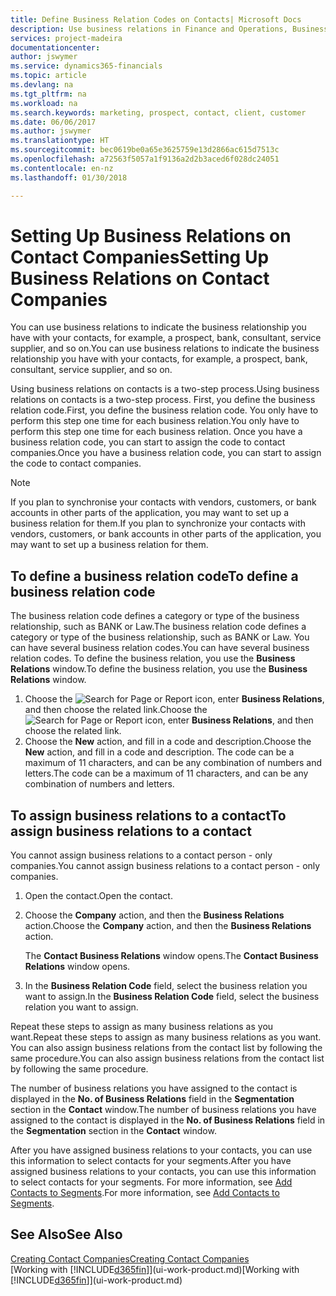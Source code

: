```yaml
---
title: Define Business Relation Codes on Contacts| Microsoft Docs
description: Use business relations in Finance and Operations, Business edition to help with marketing and to indicate the business relationship you have with your  prospects, clients, and customers, for example, a bank or service supplier.
services: project-madeira
documentationcenter: 
author: jswymer
ms.service: dynamics365-financials
ms.topic: article
ms.devlang: na
ms.tgt_pltfrm: na
ms.workload: na
ms.search.keywords: marketing, prospect, contact, client, customer
ms.date: 06/06/2017
ms.author: jswymer
ms.translationtype: HT
ms.sourcegitcommit: bec0619be0a65e3625759e13d2866ac615d7513c
ms.openlocfilehash: a72563f5057a1f9136a2d2b3aced6f028dc24051
ms.contentlocale: en-nz
ms.lasthandoff: 01/30/2018

---
```

# <a name="setting-up-business-relations-on-contact-companies"></a><span data-ttu-id="a2284-103">Setting Up Business Relations on Contact Companies</span><span class="sxs-lookup"><span data-stu-id="a2284-103">Setting Up Business Relations on Contact Companies</span></span>
<span data-ttu-id="a2284-104">You can use business relations to indicate the business relationship you have with your contacts, for example, a prospect, bank, consultant, service supplier, and so on.</span><span class="sxs-lookup"><span data-stu-id="a2284-104">You can use business relations to indicate the business relationship you have with your contacts, for example, a prospect, bank, consultant, service supplier, and so on.</span></span>

<span data-ttu-id="a2284-105">Using business relations on contacts is a two-step process.</span><span class="sxs-lookup"><span data-stu-id="a2284-105">Using business relations on contacts is a two-step process.</span></span> <span data-ttu-id="a2284-106">First, you define the business relation code.</span><span class="sxs-lookup"><span data-stu-id="a2284-106">First, you define the business relation code.</span></span> <span data-ttu-id="a2284-107">You only have to perform this step one time for each business relation.</span><span class="sxs-lookup"><span data-stu-id="a2284-107">You only have to perform this step one time for each business relation.</span></span> <span data-ttu-id="a2284-108">Once you have a business relation code, you can start to assign the code to contact companies.</span><span class="sxs-lookup"><span data-stu-id="a2284-108">Once you have a business relation code, you can start to assign the code to contact companies.</span></span>

> [!NOTE]  
>   <span data-ttu-id="a2284-109">If you plan to synchronise your contacts with vendors, customers, or bank accounts in other parts of the application, you may want to set up a business relation for them.</span><span class="sxs-lookup"><span data-stu-id="a2284-109">If you plan to synchronize your contacts with vendors, customers, or bank accounts in other parts of the application, you may want to set up a business relation for them.</span></span>

## <a name="to-define-a-business-relation-code"></a><span data-ttu-id="a2284-110">To define a business relation code</span><span class="sxs-lookup"><span data-stu-id="a2284-110">To define a business relation code</span></span>
<span data-ttu-id="a2284-111">The business relation code defines a category or type of the business relationship, such as BANK or Law.</span><span class="sxs-lookup"><span data-stu-id="a2284-111">The business relation code defines a category or type of the business relationship, such as BANK or Law.</span></span> <span data-ttu-id="a2284-112">You can have several business relation codes.</span><span class="sxs-lookup"><span data-stu-id="a2284-112">You can have several business relation codes.</span></span> <span data-ttu-id="a2284-113">To define the business relation, you use the **Business Relations** window.</span><span class="sxs-lookup"><span data-stu-id="a2284-113">To define the business relation, you use the **Business Relations** window.</span></span>

1. <span data-ttu-id="a2284-114">Choose the ![Search for Page or Report](media/ui-search/search_small.png "Search for Page or Report icon") icon, enter **Business Relations**, and then choose the related link.</span><span class="sxs-lookup"><span data-stu-id="a2284-114">Choose the ![Search for Page or Report](media/ui-search/search_small.png "Search for Page or Report icon") icon, enter **Business Relations**, and then choose the related link.</span></span>
2. <span data-ttu-id="a2284-115">Choose the **New** action, and fill in a code and description.</span><span class="sxs-lookup"><span data-stu-id="a2284-115">Choose the **New** action, and fill in a code and description.</span></span> <span data-ttu-id="a2284-116">The code can be a maximum of 11 characters, and can be any combination of numbers and letters.</span><span class="sxs-lookup"><span data-stu-id="a2284-116">The code can be a maximum of 11 characters, and can be any combination of numbers and letters.</span></span>

## <a name="AssignBusRelContact"></a> <span data-ttu-id="a2284-117">To assign business relations to a contact</span><span class="sxs-lookup"><span data-stu-id="a2284-117">To assign business relations to a contact</span></span>
<span data-ttu-id="a2284-118">You cannot assign business relations to a contact person - only companies.</span><span class="sxs-lookup"><span data-stu-id="a2284-118">You cannot assign business relations to a contact person - only companies.</span></span>

1. <span data-ttu-id="a2284-119">Open the contact.</span><span class="sxs-lookup"><span data-stu-id="a2284-119">Open the contact.</span></span>
2. <span data-ttu-id="a2284-120">Choose the **Company** action, and then the **Business Relations** action.</span><span class="sxs-lookup"><span data-stu-id="a2284-120">Choose the **Company** action, and then the **Business Relations** action.</span></span>

    <span data-ttu-id="a2284-121">The **Contact Business Relations** window opens.</span><span class="sxs-lookup"><span data-stu-id="a2284-121">The **Contact Business Relations** window opens.</span></span>
3. <span data-ttu-id="a2284-122">In the **Business Relation Code** field, select the business relation you want to assign.</span><span class="sxs-lookup"><span data-stu-id="a2284-122">In the **Business Relation Code** field, select the business relation you want to assign.</span></span>

<span data-ttu-id="a2284-123">Repeat these steps to assign as many business relations as you want.</span><span class="sxs-lookup"><span data-stu-id="a2284-123">Repeat these steps to assign as many business relations as you want.</span></span> <span data-ttu-id="a2284-124">You can also assign business relations from the contact list by following the same procedure.</span><span class="sxs-lookup"><span data-stu-id="a2284-124">You can also assign business relations from the contact list by following the same procedure.</span></span>

<span data-ttu-id="a2284-125">The number of business relations you have assigned to the contact is displayed in the **No. of Business Relations** field in the **Segmentation** section in the **Contact** window.</span><span class="sxs-lookup"><span data-stu-id="a2284-125">The number of business relations you have assigned to the contact is displayed in the **No. of Business Relations** field in the **Segmentation** section in the **Contact** window.</span></span>

<span data-ttu-id="a2284-126">After you have assigned business relations to your contacts, you can use this information to select contacts for your segments.</span><span class="sxs-lookup"><span data-stu-id="a2284-126">After you have assigned business relations to your contacts, you can use this information to select contacts for your segments.</span></span> <span data-ttu-id="a2284-127">For more information, see [Add Contacts to Segments](marketing-add-contact-segment.md).</span><span class="sxs-lookup"><span data-stu-id="a2284-127">For more information, see [Add Contacts to Segments](marketing-add-contact-segment.md).</span></span>

## <a name="see-also"></a><span data-ttu-id="a2284-128">See Also</span><span class="sxs-lookup"><span data-stu-id="a2284-128">See Also</span></span>
[<span data-ttu-id="a2284-129">Creating Contact Companies</span><span class="sxs-lookup"><span data-stu-id="a2284-129">Creating Contact Companies</span></span>](marketing-create-contact-companies.md)  
<span data-ttu-id="a2284-130">[Working with [!INCLUDE[d365fin](includes/d365fin_md.md)]](ui-work-product.md)</span><span class="sxs-lookup"><span data-stu-id="a2284-130">[Working with [!INCLUDE[d365fin](includes/d365fin_md.md)]](ui-work-product.md)</span></span>


